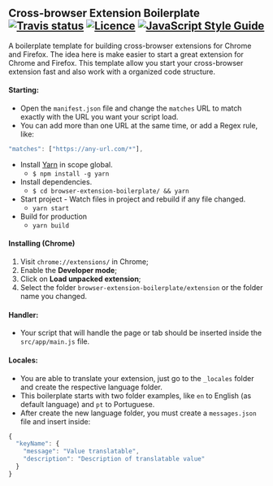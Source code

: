 ## Cross-browser Extension Boilerplate [![Travis status][travis-card]][travis-link] [![Licence][licence-card]][licence-link] [![JavaScript Style Guide](https://img.shields.io/badge/code_style-standard-brightgreen.svg)](https://standardjs.com)

[travis-card]: https://travis-ci.org/williankeller/browser-extension-boilerplate.svg?branch=master 
[travis-link]: https://travis-ci.org/williankeller/browser-extension-boilerplate "Trevis status"

[licence-card]: https://img.shields.io/badge/License-MIT-blue.svg
[licence-link]: http://opensource.org/licenses/MIT "MIT License"

A boilerplate template for building cross-browser extensions for Chrome and Firefox.
The idea here is make easier to start a great extension for Chrome and Firefox.
This template allow you start your cross-browser extension fast and also work with a organized code structure.


#### Starting:
* Open the `manifest.json` file and change the `matches` URL to match exactly with the URL you want your script load.
* You can add more than one URL at the same time, or add a Regex rule, like:
```javascript
"matches": ["https://any-url.com/*"],
```
* Install [Yarn](https://yarnpkg.com) in scope global. 
  * `$ npm install -g yarn`
* Install dependencies.
  * `$ cd browser-extension-boilerplate/ && yarn`
* Start project - Watch files in project and rebuild if any file changed.
  * `yarn start`
* Build for production
  * `yarn build`

#### Installing (Chrome)
1. Visit `chrome://extensions/` in Chrome;
2. Enable the **Developer mode**;
3. Click on **Load unpacked extension**;
4. Select the folder `browser-extension-boilerplate/extension` or the folder name you changed.

#### Handler:
* Your script that will handle the page or tab should be inserted inside the `src/app/main.js` file.

#### Locales:
* You are able to translate your extension, just go to the `_locales` folder and create the respective language folder.
* This boilerplate starts with two folder examples, like `en` to English (as default language) and `pt` to Portuguese.
* After create the new language folder, you must create a `messages.json` file and insert inside:
```javascript
{
  "keyName": {
    "message": "Value translatable",
    "description": "Description of translatable value"
  }
}
```

